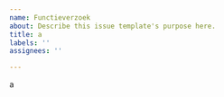```yaml
---
name: Functieverzoek
about: Describe this issue template's purpose here.
title: a
labels: ''
assignees: ''

---
```


a
